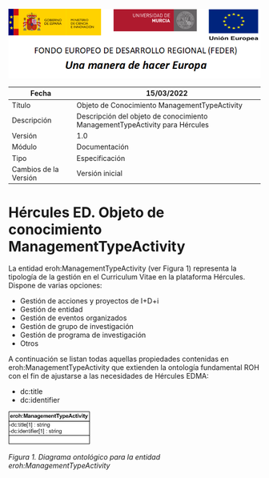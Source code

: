 ![](../../Docs/media/CabeceraDocumentosMD.png)

| Fecha         | 15/03/2022                                                   |
| ------------- | ------------------------------------------------------------ |
|Título|Objeto de Conocimiento ManagementTypeActivity| 
|Descripción|Descripción del objeto de conocimiento ManagementTypeActivity para Hércules|
|Versión|1.0|
|Módulo|Documentación|
|Tipo|Especificación|
|Cambios de la Versión|Versión inicial|

# Hércules ED. Objeto de conocimiento ManagementTypeActivity

La entidad eroh:ManagementTypeActivity (ver Figura 1) representa la tipología de la gestión en el Curriculum Vitae en la plataforma Hércules. Dispone de varias opciones:
- Gestión de acciones y proyectos de I+D+i
- Gestión de entidad
- Gestión de eventos organizados
- Gestión de grupo de investigación
- Gestión de programa de investigación
- Otros

A continuación se listan todas aquellas propiedades contenidas en eroh:ManagementTypeActivity que extienden la ontología fundamental ROH con el fin de ajustarse a las necesidades de Hércules EDMA:

- dc:title
- dc:identifier

![](../../Docs/media/ObjetosDeConocimiento/ManagementTypeActivity.png)

*Figura 1. Diagrama ontológico para la entidad eroh:ManagementTypeActivity*
